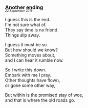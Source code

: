### Another ending
<p style="margin:0; margin-top: -1.25rem">
  <em>
    <small><small>22 September 2016</small></small>
  </em>
</p>

I guess this is the end.\
I'm not sure what of. \
They say time is no friend.\
Things slip away.

I guess it must be so.\
But how should we know?\
Something moves about,\
and I can hear it rumble now.

So I write this down.\
Embark with me I pray.\
Other thoughts have flown,\
or gone some other way,

But within is the promised stay of woe,\
and that is where the old roads go.
